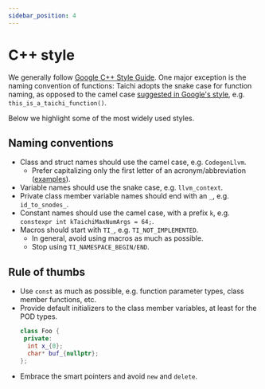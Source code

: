 ```yaml
---
sidebar_position: 4
---
```


# C++ style

We generally follow [Google C++ Style Guide](https://google.github.io/styleguide/cppguide.html). One major exception is the naming convention of functions: Taichi adopts the snake case for function naming, as opposed to the camel case [suggested in Google's style](https://google.github.io/styleguide/cppguide.html#Function_Names), e.g. `this_is_a_taichi_function()`.

Below we highlight some of the most widely used styles.

## Naming conventions

- Class and struct names should use the camel case, e.g. `CodegenLlvm`.
  - Prefer capitalizing only the first letter of an acronym/abbreviation ([examples](https://google.github.io/styleguide/jsguide.html#naming-camel-case-defined)).
- Variable names should use the snake case, e.g. `llvm_context`.
- Private class member variable names should end with an `_`, e.g. `id_to_snodes_`.
- Constant names should use the camel case, with a prefix `k`, e.g. `constexpr int kTaichiMaxNumArgs = 64;`.
- Macros should start with `TI_`, e.g. `TI_NOT_IMPLEMENTED`.
  - In general, avoid using macros as much as possible.
  - Stop using `TI_NAMESPACE_BEGIN/END`.

## Rule of thumbs

- Use `const` as much as possible, e.g. function parameter types, class member functions, etc.
- Provide default initializers to the class member variables, at least for the POD types.
  ```cpp
  class Foo {
   private:
    int x_{0};
    char* buf_{nullptr};
  };
  ```
- Embrace the smart pointers and avoid `new` and `delete`.
